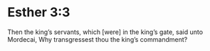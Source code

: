 # Esther 3:3

Then the king’s servants, which [were] in the king’s gate, said unto Mordecai, Why transgressest thou the king’s commandment?